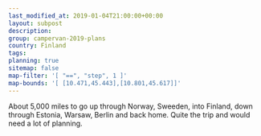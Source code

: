 ```yaml
---
last_modified_at: 2019-01-04T21:00:00+00:00
layout: subpost
description: 
group: campervan-2019-plans
country: Finland
tags: 
planning: true
sitemap: false
map-filter: '[ "==", "step", 1 ]'
map-bounds: '[ [10.471,45.443],[10.801,45.617]]'
---
```


About 5,000 miles to go up through Norway, Sweeden, into Finland, down through Estonia, Warsaw, Berlin and back home. Quite the trip and would need a lot of planning.
